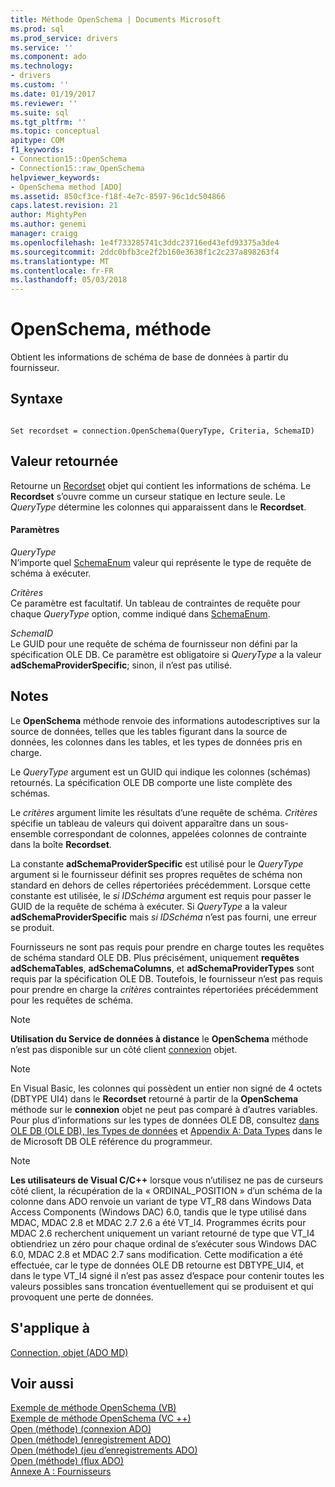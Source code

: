 ```yaml
---
title: Méthode OpenSchema | Documents Microsoft
ms.prod: sql
ms.prod_service: drivers
ms.service: ''
ms.component: ado
ms.technology:
- drivers
ms.custom: ''
ms.date: 01/19/2017
ms.reviewer: ''
ms.suite: sql
ms.tgt_pltfrm: ''
ms.topic: conceptual
apitype: COM
f1_keywords:
- Connection15::OpenSchema
- Connection15::raw_OpenSchema
helpviewer_keywords:
- OpenSchema method [ADO]
ms.assetid: 850cf3ce-f18f-4e7c-8597-96c1dc504866
caps.latest.revision: 21
author: MightyPen
ms.author: genemi
manager: craigg
ms.openlocfilehash: 1e4f733285741c3ddc23716ed43efd93375a3de4
ms.sourcegitcommit: 2ddc0bfb3ce2f2b160e3638f1c2c237a898263f4
ms.translationtype: MT
ms.contentlocale: fr-FR
ms.lasthandoff: 05/03/2018
---
```

# <a name="openschema-method"></a>OpenSchema, méthode
Obtient les informations de schéma de base de données à partir du fournisseur.  
  
## <a name="syntax"></a>Syntaxe  
  
```  
  
Set recordset = connection.OpenSchema(QueryType, Criteria, SchemaID)  
```  
  
## <a name="return-value"></a>Valeur retournée  
 Retourne un [Recordset](../../../ado/reference/ado-api/recordset-object-ado.md) objet qui contient les informations de schéma. Le **Recordset** s’ouvre comme un curseur statique en lecture seule. Le *QueryType* détermine les colonnes qui apparaissent dans le **Recordset**.  
  
#### <a name="parameters"></a>Paramètres  
 *QueryType*  
 N’importe quel [SchemaEnum](../../../ado/reference/ado-api/schemaenum.md) valeur qui représente le type de requête de schéma à exécuter.  
  
 *Critères*  
 Ce paramètre est facultatif. Un tableau de contraintes de requête pour chaque *QueryType* option, comme indiqué dans [SchemaEnum](../../../ado/reference/ado-api/schemaenum.md).  
  
 *SchemaID*  
 Le GUID pour une requête de schéma de fournisseur non défini par la spécification OLE DB. Ce paramètre est obligatoire si *QueryType* a la valeur **adSchemaProviderSpecific**; sinon, il n’est pas utilisé.  
  
## <a name="remarks"></a>Notes  
 Le **OpenSchema** méthode renvoie des informations autodescriptives sur la source de données, telles que les tables figurant dans la source de données, les colonnes dans les tables, et les types de données pris en charge.  
  
 Le *QueryType* argument est un GUID qui indique les colonnes (schémas) retournés. La spécification OLE DB comporte une liste complète des schémas.  
  
 Le *critères* argument limite les résultats d’une requête de schéma. *Critères* spécifie un tableau de valeurs qui doivent apparaître dans un sous-ensemble correspondant de colonnes, appelées colonnes de contrainte dans la boîte **Recordset**.  
  
 La constante **adSchemaProviderSpecific** est utilisé pour le *QueryType* argument si le fournisseur définit ses propres requêtes de schéma non standard en dehors de celles répertoriées précédemment. Lorsque cette constante est utilisée, le *si IDSchéma* argument est requis pour passer le GUID de la requête de schéma à exécuter. Si *QueryType* a la valeur **adSchemaProviderSpecific** mais *si IDSchéma* n’est pas fourni, une erreur se produit.  
  
 Fournisseurs ne sont pas requis pour prendre en charge toutes les requêtes de schéma standard OLE DB. Plus précisément, uniquement **requêtes adSchemaTables**, **adSchemaColumns**, et **adSchemaProviderTypes** sont requis par la spécification OLE DB. Toutefois, le fournisseur n’est pas requis pour prendre en charge la *critères* contraintes répertoriées précédemment pour les requêtes de schéma.  
  
> [!NOTE]
>  **Utilisation du Service de données à distance** le **OpenSchema** méthode n’est pas disponible sur un côté client [connexion](../../../ado/reference/ado-api/connection-object-ado.md) objet.  
  
> [!NOTE]
>  En Visual Basic, les colonnes qui possèdent un entier non signé de 4 octets (DBTYPE UI4) dans le **Recordset** retourné à partir de la **OpenSchema** méthode sur le **connexion** objet ne peut pas comparé à d’autres variables. Pour plus d’informations sur les types de données OLE DB, consultez [dans OLE DB (OLE DB), les Types de données](http://msdn.microsoft.com/en-us/6039292f-74e0-49b2-b133-17bc117ebf6a) et [Appendix A: Data Types](http://msdn.microsoft.com/en-us/e3a0533a-2196-4eb0-a31e-92fe9556ada6) dans le de Microsoft DB OLE référence du programmeur.  
  
> [!NOTE]
>  **Les utilisateurs de Visual C/C++** lorsque vous n’utilisez ne pas de curseurs côté client, la récupération de la « ORDINAL_POSITION » d’un schéma de la colonne dans ADO renvoie un variant de type VT_R8 dans Windows Data Access Components (Windows DAC) 6.0, tandis que le type utilisé dans MDAC, MDAC 2.8 et MDAC 2.7 2.6 a été VT_I4. Programmes écrits pour MDAC 2.6 recherchent uniquement un variant retourné de type que VT_I4 obtiendriez un zéro pour chaque ordinal de s’exécuter sous Windows DAC 6.0, MDAC 2.8 et MDAC 2.7 sans modification. Cette modification a été effectuée, car le type de données OLE DB retourne est DBTYPE_UI4, et dans le type VT_I4 signé il n’est pas assez d’espace pour contenir toutes les valeurs possibles sans troncation éventuellement qui se produisent et qui provoquent une perte de données.  
  
## <a name="applies-to"></a>S'applique à  
 [Connection, objet (ADO MD)](../../../ado/reference/ado-api/connection-object-ado.md)  
  
## <a name="see-also"></a>Voir aussi  
 [Exemple de méthode OpenSchema (VB)](../../../ado/reference/ado-api/openschema-method-example-vb.md)   
 [Exemple de méthode OpenSchema (VC ++)](../../../ado/reference/ado-api/openschema-method-example-vc.md)   
 [Open (méthode) (connexion ADO)](../../../ado/reference/ado-api/open-method-ado-connection.md)   
 [Open (méthode) (enregistrement ADO)](../../../ado/reference/ado-api/open-method-ado-record.md)   
 [Open (méthode) (jeu d’enregistrements ADO)](../../../ado/reference/ado-api/open-method-ado-recordset.md)   
 [Open (méthode) (flux ADO)](../../../ado/reference/ado-api/open-method-ado-stream.md)   
 [Annexe A : Fournisseurs](../../../ado/guide/appendixes/appendix-a-providers.md)
